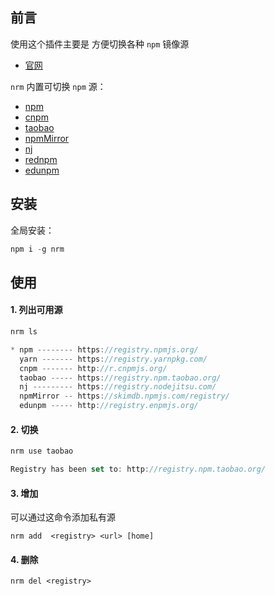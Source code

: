 ## 前言 

使用这个插件主要是 方便切换各种 `npm` 镜像源

- [官网](https://github.com/Pana/nrm)

`nrm` 内置可切换 `npm` 源：

- [npm](https://registry.npmjs.org/)
- [cnpm](http://r.cnpmjs.org/)
- [taobao](https://registry.npm.taobao.org/) 
- [npmMirror](https://skimdb.npmjs.com/registry/)
- [nj](https://registry.nodejitsu.com/)
- [rednpm](http://registry.mirror.cqupt.edu.cn/)
- [edunpm](http://registry.enpmjs.org/)


## 安装

全局安装：

```javascript
npm i -g nrm
```

## 使用

#### 1. 列出可用源

```javascript
nrm ls

* npm -------- https://registry.npmjs.org/
  yarn ------- https://registry.yarnpkg.com/
  cnpm ------- http://r.cnpmjs.org/
  taobao ----- https://registry.npm.taobao.org/
  nj --------- https://registry.nodejitsu.com/
  npmMirror -- https://skimdb.npmjs.com/registry/
  edunpm ----- http://registry.enpmjs.org/
```

#### 2. 切换

```javascript
nrm use taobao

Registry has been set to: http://registry.npm.taobao.org/
```

#### 3. 增加

可以通过这命令添加私有源

```
nrm add  <registry> <url> [home]
```

#### 4. 删除

```
nrm del <registry>
```
